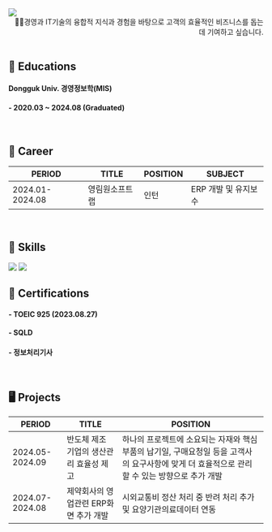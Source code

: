 <img src="https://capsule-render.vercel.app/api?type=venom&color=gradient&customColorList=0,50,100&height=120&section=header&text=Hi👋I'm%20Bohyun&fontColor=3A4A51&fontSize=40" />


<div align="right">
👧🏻경영과 IT기술의 융합적 지식과 경험을 바탕으로 고객의 효율적인 비즈니스를 돕는 데 기여하고 싶습니다. 
</div>

<br/>

## 📖 Educations
#### Dongguk Univ. 경영정보학(MIS)
#### - 2020.03 ~ 2024.08 (Graduated)

<br/>
 
## 🏢 Career

| PERIOD | TITLE | POSITION | SUBJECT |
| ------- | ------- | ------- |  ------- |
| 2024.01-2024.08 | 영림원소프트랩 | 인턴 | ERP 개발 및 유지보수 | 

<br/>

## 🧩 Skills  
<img src="https://img.shields.io/badge/MySQL-4479A1?style=for-the-badge&logo=MySQL&logoColor=white">
<img src="https://img.shields.io/badge/java-007396?style=for-the-badge&logo=OpenJDK&logoColor=white">

<br/>

## 📜 Certifications
#### - TOEIC 925  (2023.08.27)
#### - SQLD  
#### - 정보처리기사

<br/>

## 🖥️ Projects
| PERIOD | TITLE | POSITION |
| ------- | ------- | ------- |
| 2024.05-2024.09 | 반도체 제조 기업의 생산관리 효율성 제고 | 하나의 프로젝트에 소요되는 자재와 핵심부품의 납기일, 구매요청일 등을 고객사의 요구사항에 맞게 더 효율적으로 관리할 수 있는 방향으로 추가 개발 |
| 2024.07-2024.08 | 제약회사의 영업관련 ERP화면 추가 개발 | 시외교통비 정산 처리 중 반려 처리 추가 및 요양기관의료데이터 연동 |
